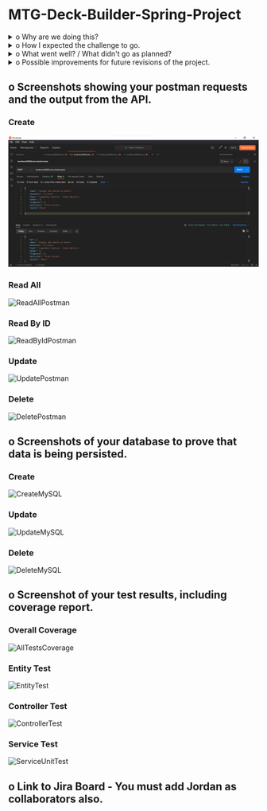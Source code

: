 # MTG-Deck-Builder-Spring-Project

<details>
<summary>o	Why are we doing this?</summary>
this is hidden
</details>

<details>
<summary>o	How I expected the challenge to go.</summary>
this is hidden
</details>

<details>
<summary>o	What went well? / What didn't go as planned?</summary>
this is hidden
</details>

<details>
<summary>o	Possible improvements for future revisions of the project.</summary>
this is hidden
</details>


## o Screenshots showing your postman requests and the output from the API.

### Create
![CreatePostman](https://github.com/LukeWebster89/MTG-Deck-Builder-Spring-Project/blob/dev/Documents/Screenshots/APIrequests/CreatePostman.jpg?raw=true) 
  
### Read All
![ReadAllPostman](https://user-images.githubusercontent.com/97948290/158586666-df41285f-bd5e-452c-94b0-4108ffb1d68f.jpg)

### Read By ID
![ReadByIdPostman](https://user-images.githubusercontent.com/97948290/158586703-3f0335e8-ea8d-45bd-b981-e3fe37f772dc.jpg)

### Update
![UpdatePostman](https://user-images.githubusercontent.com/97948290/158586752-03d045e8-9c61-4c07-a6a4-4c79a405eb8c.jpg)

### Delete
![DeletePostman](https://user-images.githubusercontent.com/97948290/158586788-23bd8907-7863-4512-8b83-5e7437ae45e8.jpg)


## o Screenshots of your database to prove that data is being persisted.

### Create
![CreateMySQL](https://user-images.githubusercontent.com/97948290/158589191-628534b5-13fc-459b-a25a-0bb7788be085.jpg)

### Update
![UpdateMySQL](https://user-images.githubusercontent.com/97948290/158589225-e171b01a-d6aa-415d-8a52-1210bf9e4987.jpg)

### Delete
![DeleteMySQL](https://user-images.githubusercontent.com/97948290/158589257-b77f1f42-0cd7-4414-a052-7264371f3ff1.jpg)


## o	Screenshot of your test results, including coverage report.

### Overall Coverage
![AllTestsCoverage](https://user-images.githubusercontent.com/97948290/158589320-0515b6b0-9f32-4284-ad0c-93d15dd3e5c2.jpg)

### Entity Test
![EntityTest](https://user-images.githubusercontent.com/97948290/158589347-543e259c-0779-43d8-8a85-7a2cb7f91517.jpg)

### Controller Test
![ControllerTest](https://user-images.githubusercontent.com/97948290/158589379-cfa92595-d3c1-43c8-ad5b-7f424324f78c.jpg)

### Service Test
![ServiceUnitTest](https://user-images.githubusercontent.com/97948290/158589403-21a873e5-37cb-4c03-bea2-815e69b4600e.jpg)


## o	Link to Jira Board - You must add Jordan as collaborators also.

